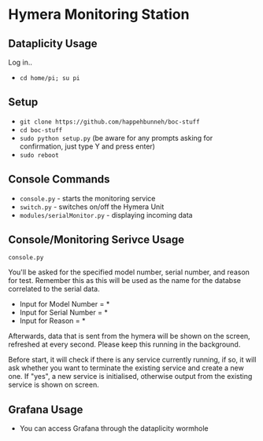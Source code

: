 # Hymera Monitoring Station
## Dataplicity Usage
Log in..
- `cd home/pi; su pi`

## Setup 
- `git clone https://github.com/happehbunneh/boc-stuff`
- `cd boc-stuff`
- `sudo python setup.py` (be aware for any prompts asking for confirmation, just type Y and press enter)
- `sudo reboot`

## Console Commands
- `console.py` - starts the monitoring service 
- `switch.py` - switches on/off the Hymera Unit
- `modules/serialMonitor.py` - displaying incoming data


## Console/Monitoring Serivce Usage 
`console.py`

You'll be asked for the specified model number, serial number, and reason for test. Remember this as this will be used as the name for the databse correlated to the serial data. 

- Input for Model Number = *
- Input for Serial Number = * 
- Input for Reason = *

Afterwards, data that is sent from the hymera will be shown on the screen, refreshed at every second. Please keep this running in the background. 

Before start, it will check if there is any service currently running, if so, it will ask whether you want to terminate the existing service and create a new one. If "yes", a new service is initialised, otherwise output from the existing service is shown on screen.

## Grafana Usage
- You can access Grafana through the dataplicity wormhole
